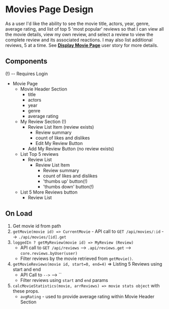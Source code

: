 # Movies Page Design

As a user
I'd like the ability to see the movie title, actors, year, genre, average rating, and list of top 5 'most popular' reviews
so that I can view all the movie details, view my own review, and select a review to view the complete review and its associated reactions. I may also list additional reviews, 5 at a time.   See **[Display Movie Page](./stories.md#display-movie-page)** user story for more details.

## Components

(!) -- Requires Login

- Movie Page
  - Movie Header Section
    - title
    - actors
    - year
    - genre
    - average rating
  - My Review Section (!)
    - Review List Item (review exists)
        - Review summary
        - count of likes and dislikes
        - Edit My Review Button
    - Add My Review Button (no review exists)
  - List Top 5 reviews
    - Review List
        - Review List Item 
            - Review summary
            - count of likes and dislikes
            - 'thumbs up' button(!)
            - 'thumbs down' button(!)
  - List 5 More Reviews button
    - Review List

## On Load

1. Get movie id from path 
1. `getMovie(movie id) => CurrentMovie` - API call to `GET /api/movies/:id` --> `./api/movies/[id].get`
1. `loggedIn ? getMyReview(movie id) => MyReview (Review)`
    - API call to `GET /api/reviews` --> `.api/reviews.get` --> `core.reviews.byUser(user)`
    - Filter reviews by the movie retrieved from `getMovie()`.
1. `getMovieReviews(movie id, start=0, end=4)` => Listing 5 Reviews using start and end
    - API Call to `` --> `` --> ``
    - Filter reviews using `start` and `end` params
1. `calcMovieStatistics(movie, arrReviews) => movie stats object` with these props. 
    - `avgRating` - used to provide average rating within Movie Header Section
